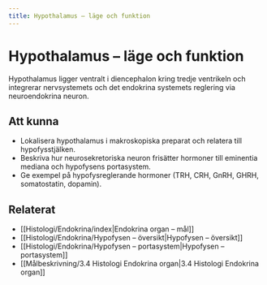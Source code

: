 ```yaml
---
title: Hypothalamus – läge och funktion
---
```


# Hypothalamus – läge och funktion

Hypothalamus ligger ventralt i diencephalon kring tredje ventrikeln och integrerar nervsystemets och det endokrina systemets reglering via neuroendokrina neuron.

## Att kunna
- Lokalisera hypothalamus i makroskopiska preparat och relatera till hypofysstjälken.
- Beskriva hur neurosekretoriska neuron frisätter hormoner till eminentia mediana och hypofysens portasystem.
- Ge exempel på hypofysreglerande hormoner (TRH, CRH, GnRH, GHRH, somatostatin, dopamin).

## Relaterat
- [[Histologi/Endokrina/index|Endokrina organ – mål]]
- [[Histologi/Endokrina/Hypofysen – översikt|Hypofysen – översikt]]
- [[Histologi/Endokrina/Hypofysen – portasystem|Hypofysen – portasystem]]
- [[Målbeskrivning/3.4 Histologi Endokrina organ|3.4 Histologi Endokrina organ]]
